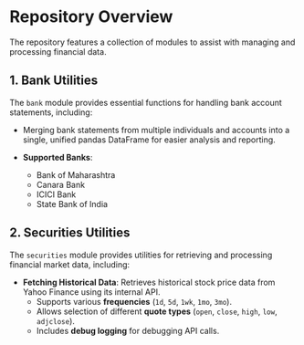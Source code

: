 # **Repository Overview**  

The repository features a collection of modules to assist with managing and processing financial data.  

## **1. Bank Utilities**  

The `bank` module provides essential functions for handling bank account statements, including:

- Merging bank statements from multiple individuals and accounts into a single, unified pandas DataFrame for easier analysis and reporting.  

- **Supported Banks**:  
  - Bank of Maharashtra  
  - Canara Bank  
  - ICICI Bank  
  - State Bank of India  

## **2. Securities Utilities**  

The `securities` module provides utilities for retrieving and processing financial market data, including:  

- **Fetching Historical Data**: Retrieves historical stock price data from Yahoo Finance using its internal API.  
  - Supports various **frequencies** (`1d`, `5d`, `1wk`, `1mo`, `3mo`).  
  - Allows selection of different **quote types** (`open`, `close`, `high`, `low`, `adjclose`).  
  - Includes **debug logging** for debugging API calls.  
